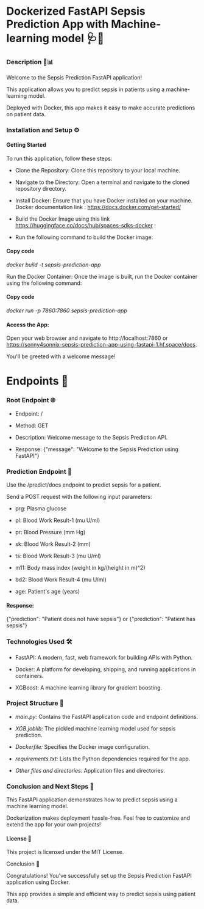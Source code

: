 
# Dockerized FastAPI Sepsis Prediction App with Machine-learning model 🩺🐳

### Description 🚀📊

Welcome to the Sepsis Prediction FastAPI application! 

This application allows you to predict sepsis in patients using a machine-learning model. 

Deployed with Docker, this app makes it easy to make accurate predictions on patient data.

### Installation and Setup ⚙️

#### Getting Started

To run this application, follow these steps:

- Clone the Repository: Clone this repository to your local machine.


- Navigate to the Directory: Open a terminal and navigate to the cloned repository directory.


- Install Docker: Ensure that you have Docker installed on your machine. Docker documentation link : https://docs.docker.com/get-started/


- Build the Docker Image using this link https://huggingface.co/docs/hub/spaces-sdks-docker :

- Run the following command to build the Docker image:


#### Copy code

*docker build -t sepsis-prediction-app*

Run the Docker Container: Once the image is built, run the Docker container using the following command:


#### Copy code

*docker run -p 7860:7860 sepsis-prediction-app*

#### Access the App: 

Open your web browser and navigate to http://localhost:7860 or https://sonny4sonnix-sepsis-prediction-app-using-fastapi-1.hf.space/docs.

You'll be greeted with a welcome message!

# Endpoints 📡

### Root Endpoint 🌐

- Endpoint: /

- Method: GET

- Description: Welcome message to the Sepsis Prediction API.

- Response: {"message": "Welcome to the Sepsis Prediction using FastAPI"}

### Prediction Endpoint 🔮

Use the /predict/docs endpoint to predict sepsis for a patient. 

Send a POST request with the following input parameters:

- prg: Plasma glucose
  
- pl: Blood Work Result-1 (mu U/ml)
  
- pr: Blood Pressure (mm Hg)
  
- sk: Blood Work Result-2 (mm)
  
- ts: Blood Work Result-3 (mu U/ml)
  
- m11: Body mass index (weight in kg/(height in m)^2)
  
- bd2: Blood Work Result-4 (mu U/ml)
  
- age: Patient's age (years)

#### Response: 

{"prediction": "Patient does not have sepsis"} or {"prediction": "Patient has sepsis"}

### Technologies Used 🛠️

- FastAPI: A modern, fast, web framework for building APIs with Python.
  
- Docker: A platform for developing, shipping, and running applications in containers.
  
- XGBoost: A machine learning library for gradient boosting.
  
### Project Structure 📂

- *main.py:* Contains the FastAPI application code and endpoint definitions.

- *XGB.joblib:* The pickled machine learning model used for sepsis prediction.

- *Dockerfile:* Specifies the Docker image configuration.

- *requirements.txt:* Lists the Python dependencies required for the app.

- *Other files and directories:* Application files and directories.


### Conclusion and Next Steps 🏁

This FastAPI application demonstrates how to predict sepsis using a machine learning model. 

Dockerization makes deployment hassle-free. Feel free to customize and extend the app for your own projects!

#### License 📜

This project is licensed under the MIT License.

Conclusion 🎉

Congratulations! You've successfully set up the Sepsis Prediction FastAPI application using Docker.

This app provides a simple and efficient way to predict sepsis using patient data.

 
